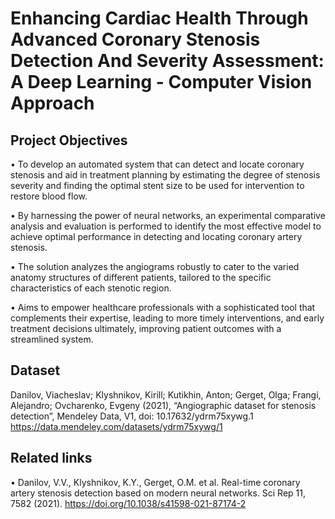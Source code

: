 # Enhancing Cardiac Health Through Advanced Coronary Stenosis Detection And  Severity Assessment: A Deep Learning - Computer Vision Approach

## Project Objectives

• To develop an automated system that can detect and locate coronary stenosis and aid in treatment planning by estimating the degree of stenosis severity and finding the optimal stent size to be used for intervention to restore blood flow.

• By harnessing the power of neural networks, an experimental comparative analysis and evaluation is performed to identify the most effective model to achieve optimal performance in detecting and locating coronary artery stenosis.

• The solution analyzes the angiograms robustly to cater to the varied anatomy structures of different patients, tailored to the specific characteristics of each stenotic region.

• Aims to empower healthcare professionals with a sophisticated tool that complements their expertise, leading to more timely interventions, and early treatment decisions ultimately, improving patient outcomes with a streamlined system.



## Dataset
Danilov, Viacheslav; Klyshnikov, Kirill; Kutikhin, Anton; Gerget, Olga; Frangi, Alejandro; Ovcharenko, Evgeny (2021), “Angiographic dataset for stenosis detection”, Mendeley Data, V1, doi: 10.17632/ydrm75xywg.1
https://data.mendeley.com/datasets/ydrm75xywg/1


## Related links
• Danilov, V.V., Klyshnikov, K.Y., Gerget, O.M. et al. Real-time coronary artery stenosis detection based on modern neural networks. Sci Rep 11, 7582 (2021). https://doi.org/10.1038/s41598-021-87174-2

